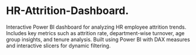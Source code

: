 # HR-Attrition-Dashboard.
Interactive Power BI dashboard for analyzing HR employee attrition trends. Includes key metrics such as attrition rate, department-wise turnover, age group insights, and tenure analysis. Built using Power BI with DAX measures and interactive slicers for dynamic filtering.
